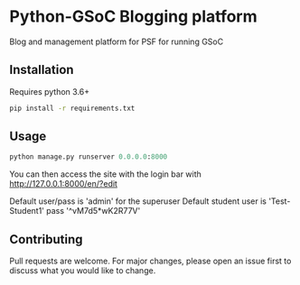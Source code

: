 # Python-GSoC Blogging platform

Blog and management platform for PSF for running GSoC

## Installation

Requires python 3.6+

```bash
pip install -r requirements.txt
```

## Usage

```python
python manage.py runserver 0.0.0.0:8000
```

You can then access the site with the login bar with http://127.0.0.1:8000/en/?edit

Default user/pass is 'admin' for the superuser
Default student user is 'Test-Student1' pass '^vM7d5*wK2R77V' 

## Contributing
Pull requests are welcome. For major changes, please open an issue first to discuss what you would like to change.


